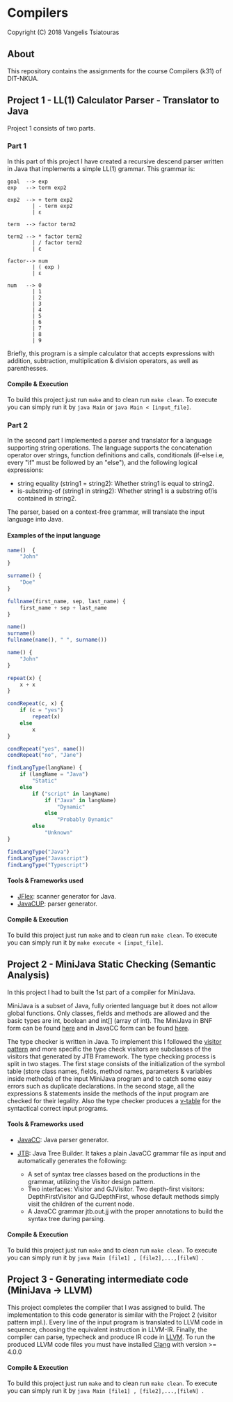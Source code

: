 # Compilers

Copyright (C) 2018 Vangelis Tsiatouras

## About

This repository contains the assignments for the course Compilers (k31) of DIT-NKUA.

## Project 1 - LL(1) Calculator Parser - Translator to Java

Project 1 consists of two parts. 

### Part 1
In this part of this project I have created a recursive descend parser written in Java that implements a simple LL(1) grammar. This grammar is:

```
goal  --> exp
exp   --> term exp2

exp2  --> + term exp2
        | - term exp2
        | ε

term  --> factor term2

term2 --> * factor term2
        | / factor term2
        | ε

factor--> num
        | ( exp )  
        | ε    

num   --> 0
        | 1
        | 2
        | 3
        | 4
        | 5
        | 6
        | 7
        | 8
        | 9
```

Briefly, this program is a simple calculator that accepts expressions with addition, subtraction, multiplication & division operators, as well as parenthesses.

#### Compile & Execution

To build this project just run `make` and to clean run `make clean`. To execute you can simply run it by `java Main` or `java Main < [input_file]`.

### Part 2

In the second part Ι implemented a parser and translator for a language supporting string operations. The language supports the concatenation operator over strings, function definitions and calls, conditionals (if-else i.e, every "if" must be followed by an "else"), and the following logical expressions:

* string equality (string1 = string2): Whether string1 is equal to string2.
* is-substring-of (string1 in string2): Whether string1 is a substring of/is contained in string2.

The parser, based on a context-free grammar, will translate the input language into Java.

#### Examples of the input language

```javascript
name()  {
    "John"
}

surname() {
    "Doe"
}

fullname(first_name, sep, last_name) {
    first_name + sep + last_name
}

name()
surname()
fullname(name(), " ", surname())
```

```javascript
name() {
    "John"
}

repeat(x) {
    x + x
}

condRepeat(c, x) {
    if (c = "yes")
        repeat(x)
    else
        x
}

condRepeat("yes", name())
condRepeat("no", "Jane")
```

```javascript
findLangType(langName) {
    if (langName = "Java")
        "Static"
    else
        if ("script" in langName)
            if ("Java" in langName)
                "Dynamic"
            else
                "Probably Dynamic"
        else
            "Unknown"
}

findLangType("Java")
findLangType("Javascript")
findLangType("Typescript")
```

#### Tools & Frameworks used
* [JFlex](http://jflex.de/): scanner generator for Java.
* [JavaCUP](http://www2.cs.tum.edu/projects/cup/index.php): parser generator.

#### Compile & Execution

To build this project just run `make` and to clean run `make clean`. To execute you can simply run it by `make execute < [input_file]`.

## Project 2 - MiniJava Static Checking (Semantic Analysis)

In this project I had to built the 1st part of a compiler for MiniJava. 

MiniJava is a subset of Java, fully oriented language but it does not allow global functions. Only classes, fields and methods are allowed and the basic types are int, boolean and int[] (array of int). The MiniJava in BNF form can be found [here](https://github.com/VangelisTsiatouras/compilers-di/blob/master/project_2/documentation/BNF%20for%20minijava.jj) and in JavaCC form can be found [here](https://github.com/VangelisTsiatouras/compilers-di/blob/master/project_2/src/mini-java.jj).

The type checker is written in Java. To implement this I followed the [visitor pattern](https://en.wikipedia.org/wiki/Visitor_pattern) and more specific the type check visitors are subclasses of the visitors that generated by JTB Framework. The type checking process is split in two stages. The first stage consists of the initialization of the symbol table (store class names, fields, method names, parameters & variables inside methods) of the input MiniJava program and to catch some easy errors such as duplicate declarations. In the second stage, all the expressions & statements inside the methods of the input program are checked for their legality. Also the type checker produces a [v-table](https://en.wikipedia.org/wiki/Virtual_method_table) for the syntactical correct input programs.

#### Tools & Frameworks used
* [JavaCC](https://javacc.org/): Java parser generator.
* [JTB](https://github.com/VangelisTsiatouras/compilers-di/tree/master/project_2/documentation/jtb-javacc-2017): Java Tree Builder.  It takes a plain JavaCC grammar file as input and automatically generates the following: 

   * A set of syntax tree classes based on the productions in the grammar, utilizing the Visitor design pattern.
   * Two interfaces: Visitor and GJVisitor.  Two depth-first visitors: DepthFirstVisitor and GJDepthFirst, whose default methods simply visit the children of the current node.
   * A JavaCC grammar jtb.out.jj with the proper annotations to build the syntax tree during parsing.


#### Compile & Execution

To build this project just run `make` and to clean run `make clean`. To execute you can simply run it by `java Main [file1] , [file2],...,[fileN] `.


## Project 3 - Generating intermediate code (MiniJava -> LLVM)

This project completes the compiler that I was assigned to build. The implementation to this code generator is similar with the Project 2 (visitor pattern impl.). Every line of the input program is translated to LLVM code in sequence, choosing the equivalent instruction in LLVM-IR. Finally, the compiler can parse, typecheck and produce IR code in [LLVM](https://llvm.org/docs/LangRef.html#instruction-reference). To run the produced LLVM code files you must have installed [Clang](https://clang.llvm.org/) with version >= 4.0.0

#### Compile & Execution

To build this project just run `make` and to clean run `make clean`. To execute you can simply run it by `java Main [file1] , [file2],...,[fileN] `.
